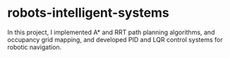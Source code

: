 # robots-intelligent-systems
In this project, I implemented A* and RRT path planning algorithms, and occupancy grid mapping, and developed PID and LQR control systems for robotic navigation.
